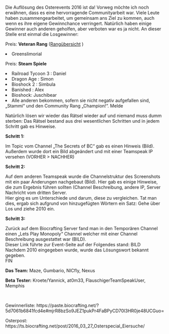 <p>Die Auflösung des Osterevents 2016 ist da! Vorweg möchte ich noch erwähnen, dass es eine hervorragende Communityarbeit war. Viele Leute haben zusammengearbeitet, um gemeinsam ans Ziel zu kommen, auch wenn es ihre eigene Gewinnchance verringert. Natürlich haben einige Gewinner auch anderen geholfen, aber verboten war es ja nicht. 
An dieser Stelle erst einmal die Losgewinner:<p>
<p>Preis: <strong>Veteran Rang</strong> (<a href="https://ts.biocrafting.net/overview/ranks.html">Rangübersicht</a>
)</p>
<p><li>Greenslimorial</li></p>
<p>Preis: <strong>Steam Spiele</strong></p>
<li>Railroad Tycoon 3 : Daniel</li>
<li>Dragon Age : Simon</li>
<li>Bioshock 2 : Simbula</li>
<li>Banished : Alex</li>
<li>Bioshock: Juschibear</li>
<li>Alle anderen bekommen, sofern sie nicht negativ aufgefallen sind, „Stammi“ und den Community Rang „Champion!“.
Melde</li></p>

<p>Natürlich lösen wir wieder das Rätsel wieder auf und niemand muss dumm sterben:
Das Rätsel bestand aus drei wesentlichen Schritten und in jedem Schritt gab es Hinweise.</p>
<p><strong>Schritt 1:</strong></p> 
<p>Im Topic vom Channel „The Secrets of BC“ gab es einen Hinweis (<href="https://storage.biocrafting.net/f/555db0f9e2/">Bild</a>). Außerdem wurde dort ein Bild abgeändert und mit einer Teamspeak IP versehen (VORHER > NACHHER)</p>
<p><strong>Schritt 2:</strong></p>
Auf dem anderen Teamspeak wurde die Channelstruktur des Screenshots mit ein paar Änderungen nachgebaut (<href="https://storage.biocrafting.net/f/d49a713ccf/">Bild</a>). Hier gab es einige Hinweise, die zum Ergebnis führen sollten (<href="https://storage.biocrafting.net/f/2eb8254308/">Channel Beschreibung</a>, <href="https://storage.biocrafting.net/f/0fe065694d/">andere IP</a>, <href="https://storage.biocrafting.net/f/2498dd977c/">Server Nachricht vom dritten Server</a>. <br>
Hier ging es um Unterschiede und darum, diese zu vergleichen. Tat man dies, ergab sich aufgrund von hinzugefügten Wörtern ein Satz: Gehe über Los und ziehe 2010 ein.</p>
<p><strong>Schritt 3:</strong></p>
Zurück auf dem Biocrafting Server fand man in den Temporären Channel einen „Lets Play Monopoly“ Channel welcher mit einer Channel Beschreibung ausgestattet war (BILD). <br>
Dieser Link führte zur Event-Seite auf der Folgendes stand: BILD <br>
Nachdem 2010 eingegeben wurde, wurde das Lösungswort bekannt gegeben.<br>
FIN
</p>
<p> <strong> Das Team:</strong> Maze, Gumbario, NICfly, Nexus</p>
<p> <strong>Beta Tester:</strong> Kroete/Yannick, at0m33, FlauschigerTeamSpeakUser, Memphis</p> 
<br>
<p>Gewinnerliste: https://paste.biocrafting.net/?5d7061b6841fcd4e#mjrR8bzSo9JEZ1pukPr4FaBPyCD70l3HR0je48UCGuo= </p>
<p>Osterpost: https://ts.biocrafting.net/post/2016_03_27_Osterspecial_Eiersuche/</p>

